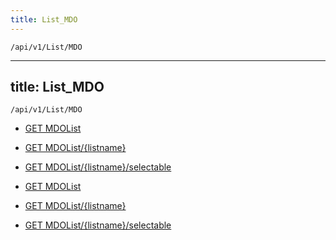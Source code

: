 ```yaml
---
title: List_MDO
---
```


```http
/api/v1/List/MDO
```

---
title: List_MDO
---

```http
/api/v1/List/MDO
```




* [GET MDOList](v1MDOList_GetListOfLists.md)

* [GET MDOList/{listname}](v1MDOList_GetList.md)

* [GET MDOList/{listname}/selectable](v1MDOList_GetSelectableList.md)


* [GET MDOList](v1MDOList_GetListOfLists.md)

* [GET MDOList/{listname}](v1MDOList_GetList.md)

* [GET MDOList/{listname}/selectable](v1MDOList_GetSelectableList.md)